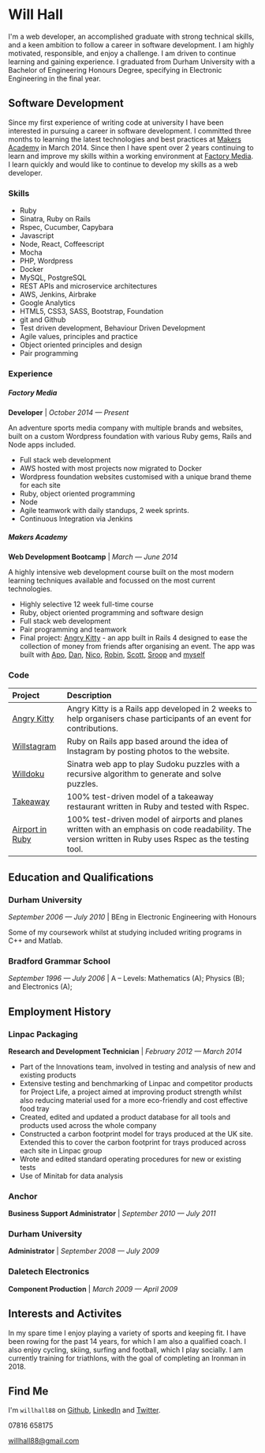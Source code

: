 Will Hall
=========

I'm a web developer, an accomplished graduate with strong technical skills, and a keen ambition to follow a career in software development.
I am highly motivated, responsible, and enjoy a challenge. I am driven to continue learning and gaining experience.
I graduated from Durham University with a Bachelor of Engineering Honours Degree, specifying in Electronic Engineering in the final year.

Software Development
---------------

Since my first experience of writing code at university I have been interested in pursuing a career in software development. I
committed three months to learning the latest technologies and best practices at [Makers Academy] in March 2014. Since then I have spent over 2 years continuing to learn and
improve my skills within a working environment at [Factory Media].
I learn quickly and would like to continue to develop my skills as a web developer.

### Skills
  - Ruby
  - Sinatra, Ruby on Rails
  - Rspec, Cucumber, Capybara
  - Javascript
  - Node, React, Coffeescript
  - Mocha
  - PHP, Wordpress
  - Docker
  - MySQL, PostgreSQL
  - REST APIs and microservice architectures
  - AWS, Jenkins, Airbrake
  - Google Analytics
  - HTML5, CSS3, SASS, Bootstrap, Foundation
  - git and Github
  - Test­ driven development, Behaviour Driven Development
  - Agile values, principles and practice
  - Object­ oriented principles and design
  - Pair programming

### Experience

##### Factory Media
__Developer__  |  _October 2014 &mdash; Present_

An adventure sports media company with multiple brands and websites, built on a custom Wordpress foundation with various Ruby gems, Rails and Node apps included.
  - Full stack web development
  - AWS hosted with most projects now migrated to Docker
  - Wordpress foundation websites customised with a unique brand theme for each site
  - Ruby, object oriented programming
  - Node
  - Agile teamwork with daily standups, 2 week sprints.
  - Continuous Integration via Jenkins

##### Makers Academy
__Web Development Bootcamp__  |  _March &mdash; June 2014_

A highly intensive web development course built on the most modern learning techniques available and focussed on the most current technologies.
  - Highly selective 12 week full-time course
  - Ruby, object oriented programming and software design
  - Full stack web development
  - Pair programming and teamwork
  - Final project: [Angry Kitty] - an app built in Rails 4 designed to ease the collection of money from friends after organising an event. The app was built with [Apo], [Dan], [Nico], [Robin], [Scott], [Sroop] and [myself]

### Code

| Project | Description |
|:--------------- |:-------- |
| [Angry Kitty] | Angry Kitty is a Rails app developed in 2 weeks to help organisers chase participants of an event for contributions.
| [Willstagram]| Ruby on Rails app based around the idea of Instagram by posting photos to the website. |
| [Willdoku] |  Sinatra web app to play Sudoku puzzles with a recursive algorithm to generate and solve puzzles.|
| [Takeaway]| 100% test-driven model of a takeaway restaurant written in Ruby and tested with Rspec. |
| [Airport in Ruby] | 100% test-driven model of airports and planes written with an emphasis on code readability. The version written in Ruby uses Rspec as the testing tool. |


Education and Qualifications
----------------------------

### Durham University
_September 2006 &mdash; July 2010_  |  BEng in Electronic Engineering with Honours

Some of my coursework whilst at studying included writing programs in C++ and Matlab.

### Bradford Grammar School
_September 1996 &mdash; July 2006_  |  A – Levels: Mathematics (A); Physics (B); and Electronics (A);

Employment History
------------------
### Linpac Packaging
__Research and Development Technician__  |  _February 2012 &mdash; March 2014_


 - Part of the Innovations team, involved in testing and analysis of new and existing products
 - Extensive testing and benchmarking of Linpac and competitor products for Project Life, a project aimed at improving product strength whilst also reducing material used for a more eco-friendly and cost effective food tray
 - Created, edited and updated a product database for all tools and products used across the whole company
 - Constructed a carbon footprint model for trays produced at the UK site. Extended this to cover the carbon footprint for trays produced across each site in Linpac group
 - Wrote and edited standard operating procedures for new or existing tests
 - Use of Minitab for data analysis

### Anchor
__Business Support Administrator__  |  _September 2010 &mdash; July 2011_


### Durham University
__Administrator__  |  _September 2008 &mdash; July 2009_


### Daletech Electronics
__Component Production__  |  _March 2009 &mdash; April 2009_

Interests and Activites
-----------------------

In my spare time I enjoy playing a variety of sports and keeping fit. I have been rowing for the past 14 years, for which I am also a qualified coach. I also enjoy cycling,
skiing, surfing and football, which I play socially. I am currently training for triathlons, with the goal of completing an Ironman in 2018.

Find Me
-------
I'm `willhall88` on [Github], [LinkedIn] and [Twitter].

07816 658175

[willhall88@gmail.com]


  [Takeaway]:https://github.com/willhall88/takeaway
  [Airport in Ruby]: https://github.com/willhall88/airports
  [Willstagram]: https://github.com/willhall88/instagram-recreation
  [Willdoku]: https://github.com/willhall88/sudoku_webversion
  [Angry Kitty]: https://github.com/willhall88/Angry-Kitty
  [Makers Academy]: http://www.makersacademy.com
  [Factory Media]: https://factorymedia.com


  [myself]:https://github.com/willhall88
  [Sroop]:https://github.com/sroop
  [Robin]:https://github.com/robindoble
  [Scott]:https://github.com/Scott123454
  [Apo]:https://github.com/apostoiis
  [Nico]:https://github.com/NicoSa
  [Dan]:https://github.com/danldb

  [willhall88@gmail.com]: mailto:willhall88@gmail.com
  [GitHub]: https://github.com/willhall88
  [LinkedIn]: http://linkedin.com/in/willhall881
  [Twitter]: http://twitter.com/willhall88
